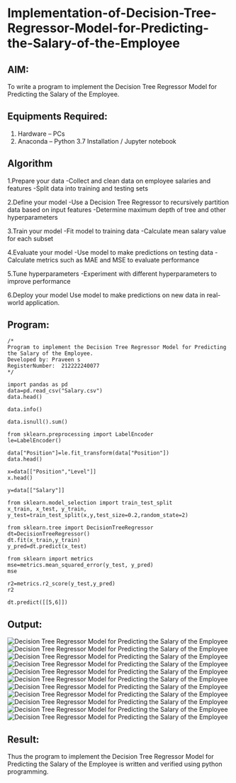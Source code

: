 # Implementation-of-Decision-Tree-Regressor-Model-for-Predicting-the-Salary-of-the-Employee

## AIM:
To write a program to implement the Decision Tree Regressor Model for Predicting the Salary of the Employee.

## Equipments Required:
1. Hardware – PCs
2. Anaconda – Python 3.7 Installation / Jupyter notebook

## Algorithm
  1.Prepare your data
    -Collect and clean data on employee salaries and features
    -Split data into training and testing sets
    
    

  2.Define your model
    -Use a Decision Tree Regressor to recursively partition data based on input features
    -Determine maximum depth of tree and other hyperparameters
    

  3.Train your model
    -Fit model to training data
    -Calculate mean salary value for each subset
    

  4.Evaluate your model
    -Use model to make predictions on testing data
    -Calculate metrics such as MAE and MSE to evaluate performance
    

  5.Tune hyperparameters
    -Experiment with different hyperparameters to improve performance
    

  6.Deploy your model
    Use model to make predictions on new data in real-world application.
    

## Program:
```
/*
Program to implement the Decision Tree Regressor Model for Predicting the Salary of the Employee.
Developed by: Praveen s
RegisterNumber:  212222240077
*/

import pandas as pd
data=pd.read_csv("Salary.csv")
data.head()

data.info()

data.isnull().sum()

from sklearn.preprocessing import LabelEncoder
le=LabelEncoder()

data["Position"]=le.fit_transform(data["Position"])
data.head()

x=data[["Position","Level"]]
x.head()

y=data[["Salary"]]

from sklearn.model_selection import train_test_split
x_train, x_test, y_train, y_test=train_test_split(x,y,test_size=0.2,random_state=2)

from sklearn.tree import DecisionTreeRegressor
dt=DecisionTreeRegressor()
dt.fit(x_train,y_train)
y_pred=dt.predict(x_test)

from sklearn import metrics
mse=metrics.mean_squared_error(y_test, y_pred)
mse

r2=metrics.r2_score(y_test,y_pred)
r2

dt.predict([[5,6]])
```

## Output:
![Decision Tree Regressor Model for Predicting the Salary of the Employee](sam.png)
![Decision Tree Regressor Model for Predicting the Salary of the Employee](sam.png)
![Decision Tree Regressor Model for Predicting the Salary of the Employee](sam.png)
![Decision Tree Regressor Model for Predicting the Salary of the Employee](sam.png)
![Decision Tree Regressor Model for Predicting the Salary of the Employee](sam.png)
![Decision Tree Regressor Model for Predicting the Salary of the Employee](sam.png)
![Decision Tree Regressor Model for Predicting the Salary of the Employee](sam.png)
![Decision Tree Regressor Model for Predicting the Salary of the Employee](sam.png)
![Decision Tree Regressor Model for Predicting the Salary of the Employee](sam.png)
![Decision Tree Regressor Model for Predicting the Salary of the Employee](sam.png)
![Decision Tree Regressor Model for Predicting the Salary of the Employee](sam.png)

## Result:
Thus the program to implement the Decision Tree Regressor Model for Predicting the Salary of the Employee is written and verified using python programming.

